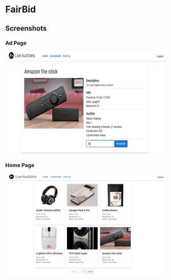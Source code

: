 # FairBid

## Screenshots
<p float="left">
  <h3>Ad Page</h3>
<img src="screenshots/ad.jpg" width="700" height="320"/>
  <h3>Home Page</h3>
 <img src="screenshots/home.jpg" width="700" height="320"/>
</p>
